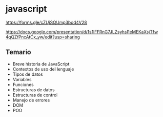 # javascript

https://forms.gle/cZUjSQUmp3bod4V28

https://docs.google.com/presentation/d/1s1lFFRnG7JLZsyhsPeMEKaXsjTfw4qQZfPncAtCx_yw/edit?usp=sharing

## Temario
* Breve historia de JavaScript
* Contextos de uso del lenguaje
* Tipos de datos
* Variables
* Funciones
* Estructuras de datos
* Estructuras de control
* Manejo de errores
* DOM
* POO
